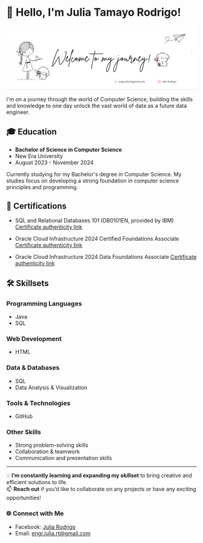 # 👋 **Hello, I'm Julia Tamayo Rodrigo!**

![Welcome to my journey!](https://github.com/engr-julia/engr-julia/raw/main/photo_6147724065197113938_y.jpg)

I'm on a journey through the world of Computer Science, building the skills and knowledge to one day unlock the vast world of data as a future data engineer.

## 🎓 Education
- **Bachelor of Science in Computer Science**
- New Era University
- August 2023 - November 2024

Currently studying for my Bachelor's degree in Computer Science. My studies focus on developing a strong foundation in computer science principles and programming.

## 📜 Certifications
- SQL and Relational Databases 101 (DB0101EN, provided by IBM)  
  [Certificate authenticity link](https://courses.cognitiveclass.ai/certificates/8534fe56c2024b459015134d9ebb1dbc)

- Oracle Cloud Infrastructure 2024 Certified Foundations Associate                                                                                                                                       
  [Certificate authenticity link](https://catalog-education.oracle.com/ords/certview/sharebadge?id=246808BA7BFB8CB524F0F4062E5771843277A4CDC454053833BF7DB91936AEBF&fbclid=IwY2xjawG5NElleHRuA2FlbQIxMQABHdYoMvmJcVYEhnogLVy69avubCidmfwRUtmJWRuItaS9VMYF3hCSmqguCg_aem_48grWa2gBazsMF-91MI6NQ)


- Oracle Cloud Infrastructure 2024 Data Foundations Associate
  [Certificate authenticity link](https://catalog-education.oracle.com/ords/certview/sharebadge?id=246808BA7BFB8CB524F0F4062E577184CE6D3E094E0A145CFAAA5049D5A820AE&fbclid=IwY2xjawHAn11leHRuA2FlbQIxMQABHWi1NwNFHc_gkFbfCLHtaCuRzliRlMbS1gsSQ-GTPpfQpFEqvp1ZhdtvNg_aem_jiR6MJKsleY0a3ToZ0NwcQ)

## 🛠 Skillsets
### Programming Languages
- Java
- SQL

### Web Development
- HTML

### Data & Databases
- SQL
- Data Analysis & Visualization

### Tools & Technologies
- GitHub

### Other Skills
- Strong problem-solving skills
- Collaboration & teamwork
- Communication and presentation skills

---

💡 **I’m constantly learning and expanding my skillset** to bring creative and efficient solutions to life.  
📫 **Reach out** if you’d like to collaborate on any projects or have any exciting opportunities!

### 🌐 Connect with Me
- Facebook: [Julia Rodrigo](https://www.facebook.com/JuliaRodrigo)
- Email: [engr.julia.rt@gmail.com](mailto:engr.julia.rt@gmail.com)

